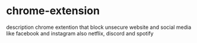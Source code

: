 # chrome-extension

description 
chrome extention that block unsecure website and social media like facebook and instagram 
also netflix, discord and spotify